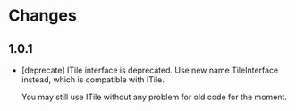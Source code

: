 # Changes

## 1.0.1

- [deprecate] ITile interface is deprecated.
  Use new name TileInterface instead, which is compatible with ITile.

  You may still use ITile without any problem for old code for the moment.
